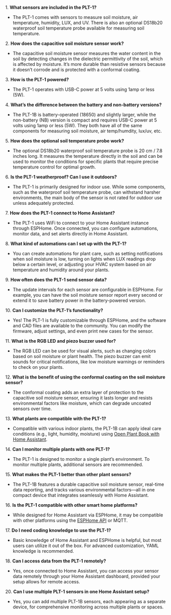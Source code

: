 1\. **What sensors are included in the PLT-1?**

* The PLT-1 comes with sensors to measure soil moisture, air temperature, humidity, LUX, and UV. There is also an optional DS18b20 waterproof soil temperature probe available for measuring soil temperature.

2\. **How does the capacitive soil moisture sensor work?**

* The capacitive soil moisture sensor measures the water content in the soil by detecting changes in the dielectric permittivity of the soil, which is affected by moisture. It’s more durable than resistive sensors because it doesn’t corrode and is protected with a conformal coating.

3\. **How is the PLT-1 powered?**

* The PLT-1 operates with USB-C power at 5 volts using 1amp or less (5W).

4\. **What’s the difference between the battery and non-battery versions?**

* The PLT-1B is battery-operated (18650) and slightly larger, while the non-battery (NB) version is compact and requires USB-C power at 5 volts using 1amp or less (5W). They both have all of the same components for measuring soil moisture, air temp/humdity, lux/uv, etc.

5\. **How does the optional soil temperature probe work?**

* The optional DS18b20 waterproof soil temperature probe is 20 cm / 7.8 inches long. It measures the temperature directly in the soil and can be used to monitor the conditions for specific plants that require precise temperature control for optimal growth.

6\. **Is the PLT-1 weatherproof? Can I use it outdoors?**

* The PLT-1 is primarily designed for indoor use. While some components, such as the waterproof soil temperature probe, can withstand harsher environments, the main body of the sensor is not rated for outdoor use unless adequately protected.

7\. **How does the PLT-1 connect to Home Assistant?**

* The PLT-1 uses WiFi to connect to your Home Assistant instance through ESPHome. Once connected, you can configure automations, monitor data, and set alerts directly in Home Assistant.

8\. **What kind of automations can I set up with the PLT-1?**

* You can create automations for plant care, such as setting notifications when soil moisture is low, turning on lights when LUX readings drop below a certain level, or adjusting your HVAC system based on air temperature and humidity around your plants.

9\. **How often does the PLT-1 send sensor data?**

* The update intervals for each sensor are configurable in ESPHome. For example, you can have the soil moisture sensor report every second or extend it to save battery power in the battery-powered version.

10\. **Can I customize the PLT-1’s functionality?**

* Yes! The PLT-1 is fully customizable through ESPHome, and the software and CAD files are available to the community. You can modify the firmware, adjust settings, and even print new cases for the sensor.

11\. **What is the RGB LED and piezo buzzer used for?**

* The RGB LED can be used for visual alerts, such as changing colors based on soil moisture or plant health. The piezo buzzer can emit sounds for critical notifications, like low moisture warnings or reminders to check on your plants.

12\. **What is the benefit of using the conformal coating on the soil moisture sensor?**

* The conformal coating adds an extra layer of protection to the capacitive soil moisture sensor, ensuring it lasts longer and resists environmental factors like moisture, which can degrade uncoated sensors over time.

13\. **What plants are compatible with the PLT-1?**

* Compatible with various indoor plants, the PLT-1B can apply ideal care conditions (e.g., light, humidity, moisture) using <a href="https://github.com/Olen/home-assistant-openplantbook" target="_blank" rel="noreferrer nofollow noopener">Open Plant Book with Home Assistant</a>.

14\. **Can I monitor multiple plants with one PLT-1?**

* The PLT-1 is designed to monitor a single plant’s environment. To monitor multiple plants, additional sensors are recommended.

15\. **What makes the PLT-1 better than other plant sensors?**

* The PLT-1B features a durable capacitive soil moisture sensor, real-time data reporting, and tracks various environmental factors—all in one compact device that integrates seamlessly with Home Assistant.

16\. **Is the PLT-1 compatible with other smart home platforms?**

* While designed for Home Assistant via ESPHome, it may be compatible with other platforms using the <a href="https://esphome.io/components/api.html" target="_blank" rel="noreferrer nofollow noopener">ESPHome API</a> or MQTT.

17\. **Do I need coding knowledge to use the PLT-1?**

* Basic knowledge of Home Assistant and ESPHome is helpful, but most users can utilize it out of the box. For advanced customization, YAML knowledge is recommended.

18\. **Can I access data from the PLT-1 remotely?**

* Yes, once connected to Home Assistant, you can access your sensor data remotely through your Home Assistant dashboard, provided your setup allows for remote access.

20\. **Can I use multiple PLT-1 sensors in one Home Assistant setup?**

* Yes, you can add multiple PLT-1B sensors, each appearing as a separate device, for comprehensive monitoring across multiple plants or spaces.